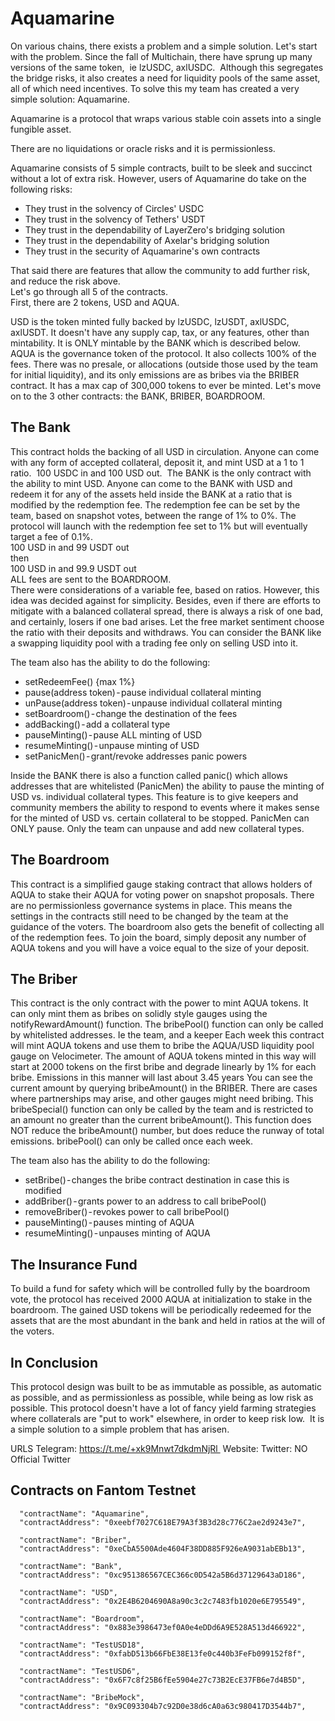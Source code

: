 # Aquamarine

On various chains, there exists a problem and a simple solution. Let's start with the problem. Since the fall of Multichain, there have sprung up many versions of the same token, 
ie lzUSDC, axlUSDC. 
Although this segregates the bridge risks, it also creates a need for liquidity pools of the same asset, all of which need incentives. To solve this my team has created a very simple solution: Aquamarine.

Aquamarine is a protocol that wraps various stable coin assets into a single fungible asset. 

There are no liquidations or oracle risks and it is permissionless.

Aquamarine consists of 5 simple contracts, built to be sleek and succinct without a lot of extra risk. However, users of Aquamarine do take on the following risks:  
* They trust in the solvency of Circles' USDC  
* They trust in the solvency of Tethers' USDT  
* They trust in the dependability of LayerZero's bridging solution  
* They trust in the dependability of Axelar's bridging solution  
* They trust in the security of Aquamarine's own contracts

That said there are features that allow the community to add further risk, and reduce the risk above.  
Let's go through all 5 of the contracts.  
First, there are 2 tokens, USD and AQUA.  

USD is the token minted fully backed by lzUSDC, lzUSDT, axlUSDC, axlUSDT. It doesn't have any supply cap, tax, or any features, other than mintability. It is ONLY mintable by the BANK which is described below.
AQUA is the governance token of the protocol. It also collects 100% of the fees. There was no presale, or allocations (outside those used by the team for initial liquidity), and its only emissions are as bribes via the BRIBER contract. It has a max cap of 300,000 tokens to ever be minted.
Let's move on to the 3 other contracts: the BANK, BRIBER, BOARDROOM.

## The Bank
This contract holds the backing of all USD in circulation. Anyone can come with any form of accepted collateral, deposit it, and mint USD at a 1 to 1 ratio. 
100 USDC in and 100 USD out. 
The BANK is the only contract with the ability to mint USD. Anyone can come to the BANK with USD and redeem it for any of the assets held inside the BANK at a ratio that is modified by the redemption fee. The redemption fee can be set by the team, based on snapshot votes, between the range of 1% to 0%.
The protocol will launch with the redemption fee set to 1% but will eventually target a fee of 0.1%.  
100 USD in and 99 USDT out   
then  
100 USD in and 99.9 USDT out  
ALL fees are sent to the BOARDROOM.  
There were considerations of a variable fee, based on ratios. However, this idea was decided against for simplicity. Besides, even if there are efforts to mitigate with a balanced collateral spread, there is always a risk of one bad,  and certainly, losers if one bad arises. Let the free market sentiment choose the ratio with their deposits and withdraws.
You can consider the BANK like a swapping liquidity pool with a trading fee only on selling USD into it.

The team also has the ability to do the following:

* setRedeemFee() {max 1%}  
* pause(address token) - pause individual collateral minting  
* unPause(address token) - unpause individual collateral minting  
* setBoardroom() - change the destination of the fees  
* addBacking() - add a collateral type  
* pauseMinting() - pause ALL minting of USD  
* resumeMinting() - unpause minting of USD  
* setPanicMen() - grant/revoke addresses panic powers  

Inside the BANK there is also a function called panic() which allows addresses that are whitelisted (PanicMen) the ability to pause the minting of USD vs. individual collateral types. This feature is to give keepers and community members the ability to respond to events where it makes sense for the minted of USD vs. certain collateral to be stopped.
PanicMen can ONLY pause. Only the team can unpause and add new collateral types.

## The Boardroom
This contract is a simplified gauge staking contract that allows holders of AQUA to stake their AQUA for voting power on snapshot proposals. There are no permissionless governance systems in place. This means the settings in the contracts still need to be changed by the team at the guidance of the voters.
The boardroom also gets the benefit of collecting all of the redemption fees. To join the board, simply deposit any number of AQUA tokens and you will have a voice equal to the size of your deposit.

## The Briber
This contract is the only contract with the power to mint AQUA tokens. It can only mint them as bribes on solidly style gauges using the notifyRewardAmount() function. The bribePool() function can only be called by whitelisted addresses. Ie the team, and a keeper
Each week this contract will mint AQUA tokens and use them to bribe the AQUA/USD liquidity pool gauge on Velocimeter. The amount of AQUA tokens minted in this way will start at 2000 tokens on the first bribe and degrade linearly by 1% for each bribe. Emissions in this manner will last about 3.45 years
You can see the current amount by querying bribeAmount() in the BRIBER.
There are cases where partnerships may arise, and other gauges might need bribing. This bribeSpecial() function can only be called by the team and is restricted to an amount no greater than the current bribeAmount(). This function does NOT reduce the bribeAmount() number, but does reduce the runway of total emissions.
bribePool() can only be called once each week. 

The team also has the ability to do the following:    
* setBribe() - changes the bribe contract destination in case this is modified  
* addBriber() - grants power to an address to call bribePool()  
* removeBriber() - revokes power to call bribePool()  
* pauseMinting() - pauses minting of AQUA  
* resumeMinting() - unpauses minting of AQUA  

## The Insurance Fund
To build a fund for safety which will be controlled fully by the boardroom vote, the protocol has received 2000 AQUA at initialization to stake in the boardroom.
The gained USD tokens will be periodically redeemed for the assets that are the most abundant in the bank and held in ratios at the will of the voters.

## In Conclusion
This protocol design was built to be as immutable as possible, as automatic as possible, and as permissionless as possible, while being as low risk as possible.
This protocol doesn't have a lot of fancy yield farming strategies where collaterals are "put to work" elsewhere, in order to keep risk low. 
It is a simple solution to a simple problem that has arisen.

URLS
Telegram: https://t.me/+xk9Mnwt7dkdmNjRl 
Website:
Twitter: NO Official Twitter

## Contracts on Fantom Testnet
      "contractName": "Aquamarine",
      "contractAddress": "0xeebf7027C618E79A3f3B3d28c776C2ae2d9243e7",

      "contractName": "Briber",
      "contractAddress": "0xeCbA5500Ade4604F38DD885F926eA9031abEBb13",

      "contractName": "Bank",
      "contractAddress": "0xc951386567CEC366c0D542a5B6d37129643aD186",

      "contractName": "USD",
      "contractAddress": "0x2E4B6204690A8a90c3c2c7483fb1020e6E795549",

      "contractName": "Boardroom",
      "contractAddress": "0x883e3986473ef0A0e4eDDd6A9E528A513d466922",

      "contractName": "TestUSD18",
      "contractAddress": "0xfabD513b66FbE38E13fe0c440b3FeFb099152f8f",

      "contractName": "TestUSD6",
      "contractAddress": "0x6F7c8f25B6fEe5904e27c73B2EcE37FB6e7d4B5D",

      "contractName": "BribeMock",
      "contractAddress": "0x9C093304b7c92D0e38d6cA0a63c980417D3544b7",




